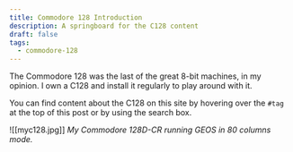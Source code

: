 ```yaml
---
title: Commodore 128 Introduction
description: A springboard for the C128 content
draft: false
tags:
  - commodore-128
---
```

The Commodore 128 was the last of the great 8-bit machines, in my opinion. I own a C128 and install it regularly to play around with it.

You can find content about the C128 on this site by hovering over the `#tag` at the top of this post or by using the search box.

![[myc128.jpg]]
*My Commodore 128D-CR running GEOS in 80 columns mode.*

